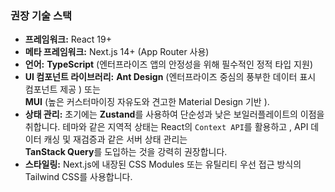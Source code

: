 ### 권장 기술 스택

- **프레임워크:** React 19+    
- **메타 프레임워크:** Next.js 14+ (App Router 사용)    
- **언어:** **TypeScript** (엔터프라이즈 앱의 안정성을 위해 필수적인 정적 타입 지원)    
- **UI 컴포넌트 라이브러리:** **Ant Design** (엔터프라이즈 중심의 풍부한 데이터 표시 컴포넌트 제공 ) 또는    
    **MUI** (높은 커스터마이징 자유도와 견고한 Material Design 기반 ).      
- **상태 관리:** 초기에는 **Zustand**를 사용하여 단순성과 낮은 보일러플레이트의 이점을 취합니다. 테마와 같은 지역적 상태는 React의 `Context API`를 활용하고 , API 데이터 캐싱 및 재검증과 같은 서버 상태 관리는      
    **TanStack Query**를 도입하는 것을 강력히 권장합니다.      
- **스타일링:** Next.js에 내장된 CSS Modules 또는 유틸리티 우선 접근 방식의 Tailwind CSS를 사용합니다.

